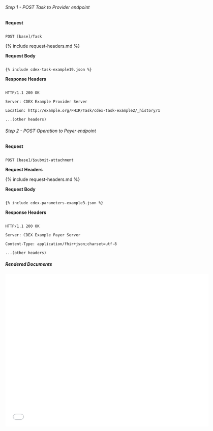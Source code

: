 


###### Step 1 - POST Task to Provider endpoint


**Request**

~~~

POST [base]/Task

~~~


{% include request-headers.md %}


**Request Body**


~~~

{% include cdex-task-example19.json %}

~~~


**Response Headers**


~~~

HTTP/1.1 200 OK

Server: CDEX Example Provider Server

Location: http://example.org/FHIR/Task/cdex-task-example2/_history/1

...(other headers)

~~~


###### Step 2 - POST Operation to Payer endpoint


**Request**


~~~

POST [base]/$submit-attachment

~~~


**Request Headers**


{% include request-headers.md %}


**Request Body**


~~~

{% include cdex-parameters-example3.json %}

~~~


**Response Headers**


~~~

HTTP/1.1 200 OK

Server: CDEX Example Payer Server

Content-Type: application/fhir+json;charset=utf-8

...(other headers)

~~~


#####  Rendered Documents


<embed  type="application/pdf" frameborder="1" width="640" height="480" src="data:application/pdf;base64,{{site.data.cdex-parameters-example3.parameter[7].part.[2].resource.content[0].attachment.data}}"/>
